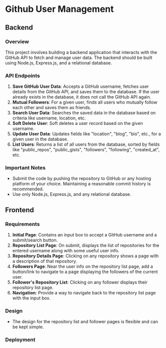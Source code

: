 # Github User Management

## Backend

### Overview
This project involves building a backend application that interacts with the GitHub API to fetch and manage user data. The backend should be built using Node.js, Express.js, and a relational database.

### API Endpoints
1. **Save GitHub User Data**: Accepts a GitHub username, fetches user details from the GitHub API, and saves them to the database. If the user already exists in the database, it does not call the GitHub API again.
2. **Mutual Followers**: For a given user, finds all users who mutually follow each other and saves them as friends.
3. **Search User Data**: Searches the saved data in the database based on criteria like username, location, etc.
4. **Soft Delete User**: Soft deletes a user record based on the given username.
5. **Update User Data**: Updates fields like "location", "blog", "bio", etc., for a given user in the database.
6. **List Users**: Returns a list of all users from the database, sorted by fields like "public_repos", "public_gists", "followers", "following", "created_at", etc.



### Important Notes
- Submit the code by pushing the repository to GitHub or any hosting platform of your choice. Maintaining a reasonable commit history is recommended.
- Use only Node.js, Express.js, and any relational database.

## Frontend

### Requirements
1. **Initial Page**: Contains an input box to accept a GitHub username and a submit/search button.
2. **Repository List Page**: On submit, displays the list of repositories for the entered username along with some useful user info.
3. **Repository Details Page**: Clicking on any repository shows a page with a description of that repository.
4. **Followers Page**: Near the user info on the repository list page, add a button/link to navigate to a page displaying the followers of the current user.
5. **Follower's Repository List**: Clicking on any follower displays their repository list page.
6. **Navigation**: Provide a way to navigate back to the repository list page with the input box.

### Design
- The design for the repository list and follower pages is flexible and can be kept simple.
### Deployment



